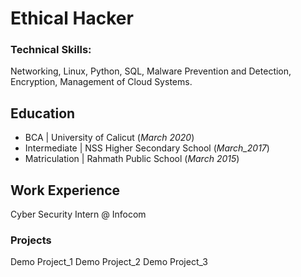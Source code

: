 # Ethical Hacker

### Technical Skills:
Networking, Linux, Python, SQL, Malware Prevention and Detection, Encryption, Management of Cloud Systems.

## Education
- BCA           | University of Calicut       (_March 2020_)
- Intermediate  | NSS Higher Secondary School (_March_2017_)
- Matriculation | Rahmath Public School       (_March 2015_)

## Work Experience
Cyber Security Intern @ Infocom

### Projects
Demo Project_1
Demo Project_2
Demo Project_3
